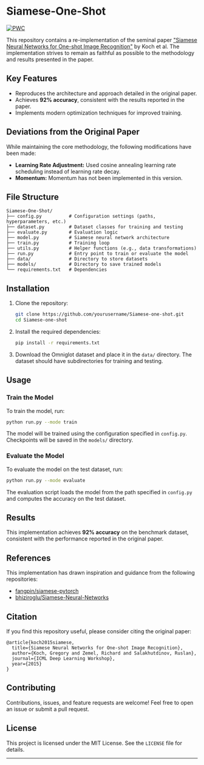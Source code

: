 # Siamese-One-Shot
[![PWC](https://img.shields.io/endpoint.svg?url=https://paperswithcode.com/badge/siamese-neural-networks-for-one-shot-image/one-shot-learning-on-mnist)](https://paperswithcode.com/sota/one-shot-learning-on-mnist?p=siamese-neural-networks-for-one-shot-image)

This repository contains a re-implementation of the seminal paper ["Siamese Neural Networks for One-shot Image Recognition"](https://www.cs.cmu.edu/~rsalakhu/papers/oneshot1.pdf) by Koch et al. The implementation strives to remain as faithful as possible to the methodology and results presented in the paper.

## Key Features

- Reproduces the architecture and approach detailed in the original paper.
- Achieves **92% accuracy**, consistent with the results reported in the paper.
- Implements modern optimization techniques for improved training.

## Deviations from the Original Paper

While maintaining the core methodology, the following modifications have been made:
- **Learning Rate Adjustment:** Used cosine annealing learning rate scheduling instead of learning rate decay.
- **Momentum:** Momentum has not been implemented in this version.

## File Structure

```
Siamese-One-Shot/
├── config.py          # Configuration settings (paths, hyperparameters, etc.)
├── dataset.py         # Dataset classes for training and testing
├── evaluate.py        # Evaluation logic
├── model.py           # Siamese neural network architecture
├── train.py           # Training loop
├── utils.py           # Helper functions (e.g., data transformations)
├── run.py             # Entry point to train or evaluate the model
├── data/              # Directory to store datasets
├── models/            # Directory to save trained models
└── requirements.txt   # Dependencies
```

## Installation

1. Clone the repository:
   ```bash
   git clone https://github.com/yourusername/Siamese-one-shot.git
   cd Siamese-one-shot
   ```

2. Install the required dependencies:
   ```bash
   pip install -r requirements.txt
   ```

3. Download the Omniglot dataset and place it in the `data/` directory. The dataset should have subdirectories for training and testing.

## Usage

### Train the Model

To train the model, run:
```bash
python run.py --mode train
```

The model will be trained using the configuration specified in `config.py`. Checkpoints will be saved in the `models/` directory.

### Evaluate the Model

To evaluate the model on the test dataset, run:
```bash
python run.py --mode evaluate
```

The evaluation script loads the model from the path specified in `config.py` and computes the accuracy on the test dataset.

## Results

This implementation achieves **92% accuracy** on the benchmark dataset, consistent with the performance reported in the original paper.

## References

This implementation has drawn inspiration and guidance from the following repositories:
- [fangpin/siamese-pytorch](https://github.com/fangpin/siamese-pytorch)
- [bhiziroglu/Siamese-Neural-Networks](https://github.com/bhiziroglu/Siamese-Neural-Networks/tree/master)

## Citation

If you find this repository useful, please consider citing the original paper:
```
@article{koch2015siamese,
  title={Siamese Neural Networks for One-shot Image Recognition},
  author={Koch, Gregory and Zemel, Richard and Salakhutdinov, Ruslan},
  journal={ICML Deep Learning Workshop},
  year={2015}
}
```

## Contributing

Contributions, issues, and feature requests are welcome! Feel free to open an issue or submit a pull request.

## License

This project is licensed under the MIT License. See the `LICENSE` file for details.

---
